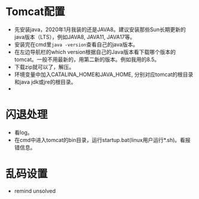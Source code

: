 # Tomcat配置
* 先安装java，2020年1月我装的还是JAVA8。建议安装那些Sun长期更新的java版本（LTS），例如JAVA8, JAVA11, JAVA17等。
* 安装完在cmd里`java -version`查看自己的java版本。
* 在左边导航栏的which version根据自己的Java版本看下载哪个版本的tomcat。一般不用最新的，用第二新的版本。例如我用的8.5。
* 下载zip就可以了，解压。
* 环境变量中加入CATALINA_HOME和JAVA_HOME, 分别对应tomcat的根目录和java jdk或jre的根目录。
* 
# 闪退处理
* 看log。
* 在cmd中进入tomcat的bin目录，运行startup.bat(linux用户运行*.sh)。看报错信息。
# 乱码设置
* remind unsolved
